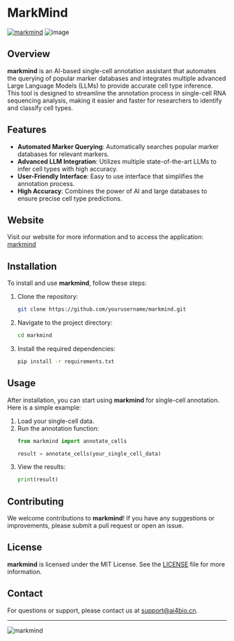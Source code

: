 # MarkMind

[![markmind](https://www.ai4bio.cn/assets/images/logo.png)](https://www.ai4bio.cn)
![image](https://github.com/databio2022/MarkMind/assets/101156176/ea40ca8e-8997-4fb7-844a-744392b9d9a1)


## Overview

**markmind** is an AI-based single-cell annotation assistant that automates the querying of popular marker databases and integrates multiple advanced Large Language Models (LLMs) to provide accurate cell type inference. This tool is designed to streamline the annotation process in single-cell RNA sequencing analysis, making it easier and faster for researchers to identify and classify cell types.

## Features

- **Automated Marker Querying**: Automatically searches popular marker databases for relevant markers.
- **Advanced LLM Integration**: Utilizes multiple state-of-the-art LLMs to infer cell types with high accuracy.
- **User-Friendly Interface**: Easy to use interface that simplifies the annotation process.
- **High Accuracy**: Combines the power of AI and large databases to ensure precise cell type predictions.

## Website

Visit our website for more information and to access the application: [markmind](https://www.ai4bio.cn)

## Installation

To install and use **markmind**, follow these steps:

1. Clone the repository:
    ```sh
    git clone https://github.com/yourusername/markmind.git
    ```
2. Navigate to the project directory:
    ```sh
    cd markmind
    ```
3. Install the required dependencies:
    ```sh
    pip install -r requirements.txt
    ```

## Usage

After installation, you can start using **markmind** for single-cell annotation. Here is a simple example:

1. Load your single-cell data.
2. Run the annotation function:
    ```python
    from markmind import annotate_cells

    result = annotate_cells(your_single_cell_data)
    ```
3. View the results:
    ```python
    print(result)
    ```

## Contributing

We welcome contributions to **markmind**! If you have any suggestions or improvements, please submit a pull request or open an issue.

## License

**markmind** is licensed under the MIT License. See the [LICENSE](LICENSE) file for more information.

## Contact

For questions or support, please contact us at support@ai4bio.cn.

---

![markmind](https://www.ai4bio.cn/assets/images/screenshot.png)
